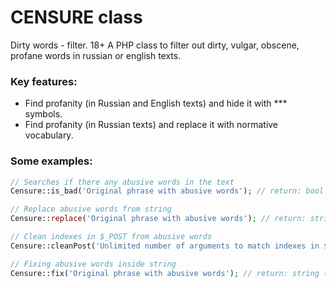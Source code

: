 # CENSURE class
Dirty words - filter. 18+ 
A PHP class to filter out dirty, vulgar, obscene, profane words in russian or english texts.

### Key features:
 - Find profanity (in Russian and English texts) and hide it with *** symbols.  
 - Find profanity (in Russian texts) and replace it with normative vocabulary.

### Some examples:
```php
// Searches if there any abusive words in the text
Censure::is_bad('Original phrase with abusive words'); // return: bool

// Replace abusive words from string
Censure::replace('Original phrase with abusive words'); // return: string (cleaned text)

// Clean indexes in $_POST from abusive words
Censure::cleanPost('Unlimited number of arguments to match indexes in $_POST to clean'); // return: void

// Fixing abusive words inside string
Censure::fix('Original phrase with abusive words'); // return: string (fixed text)
```
